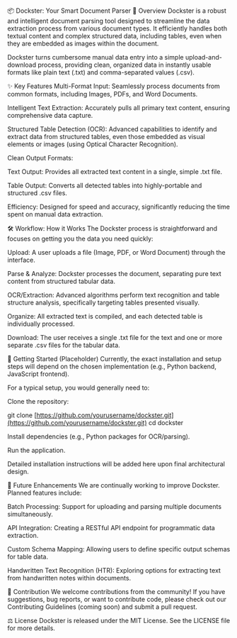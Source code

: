 📦 Dockster: Your Smart Document Parser
📄 Overview
Dockster is a robust and intelligent document parsing tool designed to streamline the data extraction process from various document types. It efficiently handles both textual content and complex structured data, including tables, even when they are embedded as images within the document.

Dockster turns cumbersome manual data entry into a simple upload-and-download process, providing clean, organized data in instantly usable formats like plain text (.txt) and comma-separated values (.csv).

✨ Key Features
Multi-Format Input: Seamlessly process documents from common formats, including Images, PDFs, and Word Documents.

Intelligent Text Extraction: Accurately pulls all primary text content, ensuring comprehensive data capture.

Structured Table Detection (OCR): Advanced capabilities to identify and extract data from structured tables, even those embedded as visual elements or images (using Optical Character Recognition).

Clean Output Formats:

Text Output: Provides all extracted text content in a single, simple .txt file.

Table Output: Converts all detected tables into highly-portable and structured .csv files.

Efficiency: Designed for speed and accuracy, significantly reducing the time spent on manual data extraction.

🛠️ Workflow: How it Works
The Dockster process is straightforward and focuses on getting you the data you need quickly:

Upload: A user uploads a file (Image, PDF, or Word Document) through the interface.

Parse & Analyze: Dockster processes the document, separating pure text content from structured tabular data.

OCR/Extraction: Advanced algorithms perform text recognition and table structure analysis, specifically targeting tables presented visually.

Organize: All extracted text is compiled, and each detected table is individually processed.

Download: The user receives a single .txt file for the text and one or more separate .csv files for the tabular data.

🚀 Getting Started (Placeholder)
Currently, the exact installation and setup steps will depend on the chosen implementation (e.g., Python backend, JavaScript frontend).

For a typical setup, you would generally need to:

Clone the repository:

git clone [https://github.com/yourusername/dockster.git](https://github.com/yourusername/dockster.git)
cd dockster

Install dependencies (e.g., Python packages for OCR/parsing).

Run the application.

Detailed installation instructions will be added here upon final architectural design.

🚧 Future Enhancements
We are continually working to improve Dockster. Planned features include:

Batch Processing: Support for uploading and parsing multiple documents simultaneously.

API Integration: Creating a RESTful API endpoint for programmatic data extraction.

Custom Schema Mapping: Allowing users to define specific output schemas for table data.

Handwritten Text Recognition (HTR): Exploring options for extracting text from handwritten notes within documents.

🤝 Contribution
We welcome contributions from the community! If you have suggestions, bug reports, or want to contribute code, please check out our Contributing Guidelines (coming soon) and submit a pull request.

⚖️ License
Dockster is released under the MIT License. See the LICENSE file for more details.
